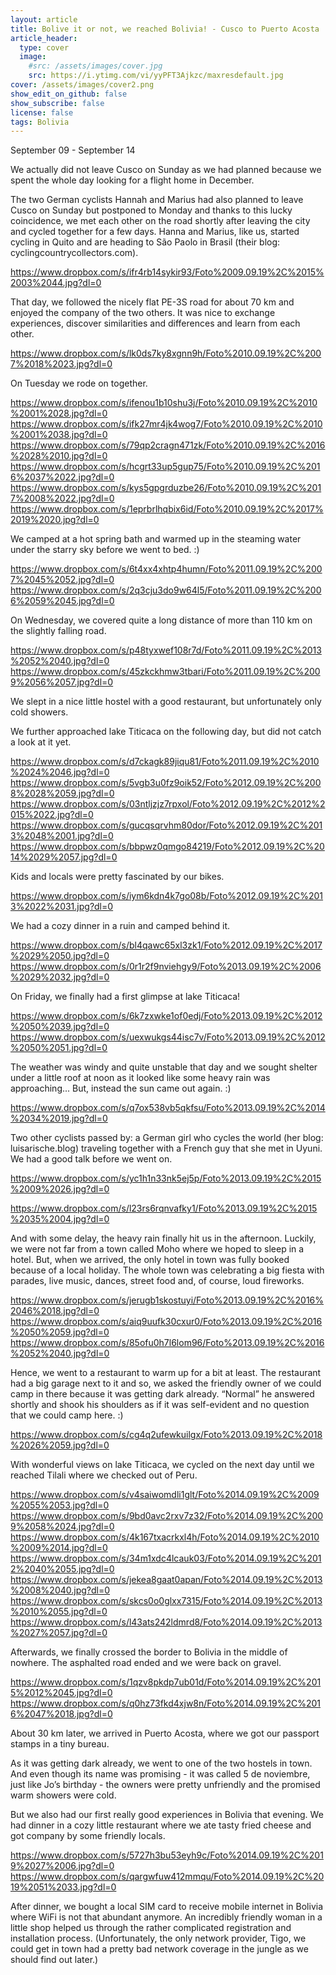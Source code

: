 ```yaml
---
layout: article
title: Bolive it or not, we reached Bolivia! - Cusco to Puerto Acosta
article_header:
  type: cover
  image:
    #src: /assets/images/cover.jpg
    src: https://i.ytimg.com/vi/yyPFT3Ajkzc/maxresdefault.jpg
cover: /assets/images/cover2.png
show_edit_on_github: false
show_subscribe: false
license: false
tags: Bolivia
---
```


September 09 - September 14

We actually did not leave Cusco on Sunday as we had planned because we spent the whole day looking for a flight home in December.

<!--more-->

The two German cyclists Hannah and Marius had also planned to leave Cusco on Sunday but postponed to Monday and thanks to this lucky coincidence, we met each other on the road shortly after leaving the city and cycled together for a few days. Hanna and Marius, like us, started cycling in Quito and are heading to São Paolo in Brasil (their blog: cyclingcountrycollectors.com).

https://www.dropbox.com/s/ifr4rb14sykir93/Foto%2009.09.19%2C%2015%2003%2044.jpg?dl=0

That day, we followed the nicely flat PE-3S road for about 70 km and enjoyed the company of the two others. It was nice to exchange experiences, discover similarities and differences and learn from each other.

https://www.dropbox.com/s/lk0ds7ky8xgnn9h/Foto%2010.09.19%2C%2007%2018%2023.jpg?dl=0

On Tuesday we rode on together.

https://www.dropbox.com/s/ifenou1b10shu3j/Foto%2010.09.19%2C%2010%2001%2028.jpg?dl=0
https://www.dropbox.com/s/ifk27mr4jk4wog7/Foto%2010.09.19%2C%2010%2001%2038.jpg?dl=0
https://www.dropbox.com/s/79qp2cragn471zk/Foto%2010.09.19%2C%2016%2028%2010.jpg?dl=0
https://www.dropbox.com/s/hcgrt33up5gup75/Foto%2010.09.19%2C%2016%2037%2022.jpg?dl=0
https://www.dropbox.com/s/kys5gpgrduzbe26/Foto%2010.09.19%2C%2017%2008%2022.jpg?dl=0
https://www.dropbox.com/s/1eprbrlhqbix6id/Foto%2010.09.19%2C%2017%2019%2020.jpg?dl=0

We camped at a hot spring bath and warmed up in the steaming water under the starry sky before we went to bed. :)

https://www.dropbox.com/s/6t4xx4xhtp4humn/Foto%2011.09.19%2C%2007%2045%2052.jpg?dl=0
https://www.dropbox.com/s/2q3cju3do9w64l5/Foto%2011.09.19%2C%2006%2059%2045.jpg?dl=0

On Wednesday, we covered quite a long distance of more than 110 km on the slightly falling road.

https://www.dropbox.com/s/p48tyxwef108r7d/Foto%2011.09.19%2C%2013%2052%2040.jpg?dl=0
https://www.dropbox.com/s/45zkckhmw3tbari/Foto%2011.09.19%2C%2009%2056%2057.jpg?dl=0

We slept in a nice little hostel with a good restaurant, but unfortunately only cold showers.

We further approached lake Titicaca on the following day, but did not catch a look at it yet.

https://www.dropbox.com/s/d7ckagk89jiqu81/Foto%2011.09.19%2C%2010%2024%2046.jpg?dl=0
https://www.dropbox.com/s/5vgb3u0fz9oik52/Foto%2012.09.19%2C%2008%2028%2059.jpg?dl=0
https://www.dropbox.com/s/03ntljzjz7rpxol/Foto%2012.09.19%2C%2012%2015%2022.jpg?dl=0
https://www.dropbox.com/s/gucqsqrvhm80dor/Foto%2012.09.19%2C%2013%2048%2001.jpg?dl=0
https://www.dropbox.com/s/bbpwz0qmgo84219/Foto%2012.09.19%2C%2014%2029%2057.jpg?dl=0

Kids and locals were pretty fascinated by our bikes.

https://www.dropbox.com/s/iym6kdn4k7go08b/Foto%2012.09.19%2C%2013%2022%2031.jpg?dl=0

We had a cozy dinner in a ruin and camped behind it.

https://www.dropbox.com/s/bl4qawc65xl3zk1/Foto%2012.09.19%2C%2017%2029%2050.jpg?dl=0
https://www.dropbox.com/s/0r1r2f9nviehgy9/Foto%2013.09.19%2C%2006%2029%2032.jpg?dl=0

On Friday, we finally had a first glimpse at lake Titicaca!

https://www.dropbox.com/s/6k7zxwke1of0edj/Foto%2013.09.19%2C%2012%2050%2039.jpg?dl=0
https://www.dropbox.com/s/uexwukgs44isc7v/Foto%2013.09.19%2C%2012%2050%2051.jpg?dl=0

The weather was windy and quite unstable that day and we sought shelter under a little roof at noon as it looked like some heavy rain was approaching... But, instead the sun came out again. :)

https://www.dropbox.com/s/q7ox538vb5qkfsu/Foto%2013.09.19%2C%2014%2034%2019.jpg?dl=0

Two other cyclists passed by: a German girl who cycles the world (her blog: luisarische.blog) traveling together with a French guy that she met in Uyuni. We had a good talk before we went on.

https://www.dropbox.com/s/yc1h1n33nk5ej5p/Foto%2013.09.19%2C%2015%2009%2026.jpg?dl=0

https://www.dropbox.com/s/l23rs6rqnvafky1/Foto%2013.09.19%2C%2015%2035%2004.jpg?dl=0

And with some delay, the heavy rain finally hit us in the afternoon. Luckily, we were not far from a town called Moho where we hoped to sleep in a hotel. But, when we arrived, the only hotel in town was fully booked because of a local holiday. The whole town was celebrating a big fiesta with parades, live music, dances, street food and, of course, loud fireworks.

https://www.dropbox.com/s/jerugb1skostuyi/Foto%2013.09.19%2C%2016%2046%2018.jpg?dl=0
https://www.dropbox.com/s/aiq9uufk30cxur0/Foto%2013.09.19%2C%2016%2050%2059.jpg?dl=0
https://www.dropbox.com/s/85ofu0h7l6lom96/Foto%2013.09.19%2C%2016%2052%2040.jpg?dl=0

Hence, we went to a restaurant to warm up for a bit at least. The restaurant had a big garage next to it and so, we asked the friendly owner of we could camp in there because it was getting dark already. “Normal” he answered shortly and shook his shoulders as if it was self-evident and no question that we could camp here. :)

https://www.dropbox.com/s/cg4q2ufewkuilgx/Foto%2013.09.19%2C%2018%2026%2059.jpg?dl=0

With wonderful views on lake Titicaca, we cycled on the next day until we reached Tilali where we checked out of Peru.

https://www.dropbox.com/s/v4saiwomdli1glt/Foto%2014.09.19%2C%2009%2055%2053.jpg?dl=0
https://www.dropbox.com/s/9bd0avc2rxv7z32/Foto%2014.09.19%2C%2009%2058%2024.jpg?dl=0
https://www.dropbox.com/s/4k167txacrkxl4h/Foto%2014.09.19%2C%2010%2009%2014.jpg?dl=0
https://www.dropbox.com/s/34m1xdc4lcauk03/Foto%2014.09.19%2C%2012%2040%2055.jpg?dl=0
https://www.dropbox.com/s/jekea8gaat0apan/Foto%2014.09.19%2C%2013%2008%2040.jpg?dl=0
https://www.dropbox.com/s/skcs0o0glxx7315/Foto%2014.09.19%2C%2013%2010%2055.jpg?dl=0
https://www.dropbox.com/s/l43ats242ldmrd8/Foto%2014.09.19%2C%2013%2027%2057.jpg?dl=0

Afterwards, we finally crossed the border to Bolivia in the middle of nowhere. The asphalted road ended and we were back on gravel.

https://www.dropbox.com/s/1qzv8pkdp7ub01d/Foto%2014.09.19%2C%2015%2012%2045.jpg?dl=0
https://www.dropbox.com/s/q0hz73fkd4xjw8n/Foto%2014.09.19%2C%2016%2047%2018.jpg?dl=0

About 30 km later, we arrived in Puerto Acosta, where we got our passport stamps in a tiny bureau.

As it was getting dark already, we went to one of the two hostels in town. And even though its name was promising - it was called 5 de noviembre, just like Jo’s birthday - the owners were pretty unfriendly and the promised warm showers were cold.

But we also had our first really good experiences in Bolivia that evening. We had dinner in a cozy little restaurant where we ate tasty fried cheese and got company by some friendly locals.

https://www.dropbox.com/s/5727h3bu53eyh9c/Foto%2014.09.19%2C%2019%2027%2006.jpg?dl=0
https://www.dropbox.com/s/qargwfuw412mmqu/Foto%2014.09.19%2C%2019%2051%2033.jpg?dl=0

After dinner, we bought a local SIM card to receive mobile internet in Bolivia where WiFi is not that abundant anymore. An incredibly friendly woman in a little shop helped us through the rather complicated registration and installation process. (Unfortunately, the only network provider, Tigo, we could get in town had a pretty bad network coverage in the jungle as we should find out later.)
